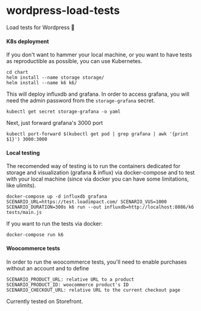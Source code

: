 # wordpress-load-tests

Load tests for Wordpress 🧪

#### K8s deployment
If you don't want to hammer your local machine, or you want to have tests as reproductible as possible, you can use Kubernetes.

```
cd chart
helm install --name storage storage/
helm install --name k6 k6/
```

This will deploy influxdb and grafana. In order to access grafana, you will need the admin password from the `storage-grafana`
secret.
```
kubectl get secret storage-grafana -o yaml
```

Next, just forward grafana's 3000 port
```
kubectl port-forward $(kubectl get pod | grep grafana | awk '{print $1}') 3000:3000
```

#### Local testing
The recomended way of testing is to run the containers dedicated for storage and visualization (grafana & influx) via
docker-compose and to test with your local machine (since via docker you can have some limitations, like ulimits).

```
docker-compose up -d influxdb grafana
SCENARIO_URL=https://test.loadimpact.com/ SCENARIO_VUS=1000 SCENARIO_DURATION=300s k6 run --out influxdb=http://localhost:8086/k6 tests/main.js
```

If you want to run the tests via docker:
```
docker-compose run k6
```

#### Woocommerce tests
In order to run the woocommerce tests, you'll need to enable purchases without an account and to define
```
SCENARIO_PRODUCT_URL: relative URL to a product
SCENARIO_PRODUCT_ID: woocommerce product's ID
SCENARIO_CHECKOUT_URL: relative URL to the current checkout page
```
Currently tested on Storefront.
